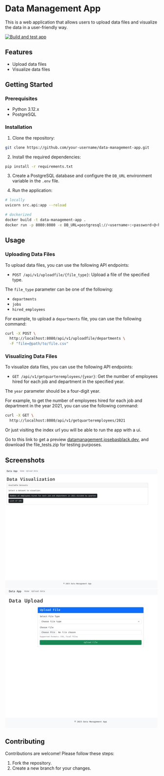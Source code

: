 # Data Management App

This is a web application that allows users to upload data files and visualize the data in a user-friendly way.

[![Build and test app](https://github.com/black-redoc/data_management/actions/workflows/build.yaml/badge.svg)](https://github.com/black-redoc/data_management/actions/workflows/build.yaml)


## Features

- Upload data files
- Visualize data files

## Getting Started

### Prerequisites

- Python 3.12.x
- PostgreSQL

### Installation

1. Clone the repository:

```bash
git clone https://github.com/your-username/data-management-app.git
```

2. Install the required dependencies:

```bash
pip install -r requirements.txt
```

3. Create a PostgreSQL database and configure the `DB_URL` environment variable in the `.env` file.

4. Run the application:

```bash
# locally
uvicorn src.api:app --reload
```

```bash
# dockerized
docker build -t data-management-app .
docker run -p 8080:8080 -e DB_URL=postgresql://<username>:<password>@<host>:<port>/<database> data-management-app
```

## Usage

### Uploading Data Files

To upload data files, you can use the following API endpoints:

- `POST /api/v1/uploadfile/{file_type}`: Upload a file of the specified type.

The `file_type` parameter can be one of the following:

- `departments`
- `jobs`
- `hired_employees`

For example, to upload a `departments` file, you can use the following command:

```bash
curl -X POST \
  http://localhost:8080/api/v1/uploadfile/departments \
  -F "file=@path/to/file.csv"
```

### Visualizing Data Files

To visualize data files, you can use the following API endpoints:

- `GET /api/v1/getquarteremployees/{year}`: Get the number of employees hired for each job and department in the specified year.

The `year` parameter should be a four-digit year.

For example, to get the number of employees hired for each job and department in the year 2021, you can use the following command:

```bash
curl -X GET \
  http://localhost:8080/api/v1/getquarteremployees/2021
```

Or just visiting the index url you will be able to run the app with a ui.

Go to this link to get a preview [datamanagement.josebasblack.dev](https://datamanagement.josebasblack.dev/), and download the file_tests.zip for testing purposes.

## Screenshots

<img src="assets/home.jpg" alt="Home" width="500"/>
<img src="assets/upload_file.jpg" alt="Departments" width="500"/>

## Contributing

Contributions are welcome! Please follow these steps:


1. Fork the repository.
2. Create a new branch for your changes.
